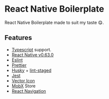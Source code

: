 # React Native Boilerplate

React Native Boilerplate made to suit my taste 😋.

## Features
- [Typescript](https://www.typescriptlang.org/) support.
- [React Native v0.63.0](https://facebook.github.io/react-native/)
- [Eslint](https://eslint.org/)
- [Prettier](https://prettier.io/)
- [Husky](https://github.com/typicode/husky) + [lint-staged](https://github.com/okonet/lint-staged)
- [Jest](https://facebook.github.io/jest/)
- [Vector Icon](https://github.com/oblador/react-native-vector-icons)
- [MobX](https://mobx.js.org/README.html) Store
- [React Navigation](https://reactnavigation.org/)
